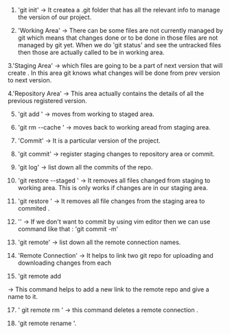 1. 'git init' -> It createa a .git folder that has all the relevant info to manage the version of our project.

2. 'Working Area' -> There can be some files   are not currently managed by git which means that changes done or to be done in those files are not managed by git yet. When we do 'git status' and see the untracked files then those are actually called to be in working area.


3.'Staging Area' -> which files are going to be a part of next version that will create . In this area git knows what changes will be done from prev version to next version.

4.'Repository Area' -> This area actually contains the details of all the previous registered version.

5. 'git add <file>' -> moves from working to staged area.

6. 'git rm --cache <file>' ->
moves back to working aread from staging area.

8. 'Commit' -> It is a particular version of the project.

9. 'git commit' -> register staging changes to repository area or commit.

10. 'git log' -> list down all the  commits of the repo.

11. 'git restore --staged <file>' ->
It removes all files changed from staging to working area. This is only works if changes are in our staging area.

12. 'git restore <file>' -> It removes all file changes from the staging area to commited .

13. '' -> If we don't want to commit by using vim editor then we can use command like that : 
   'git commit -m'

14. 'git remote' -> list down all the remote connection names.

15. 'Remote Connection' -> It helps to link two git repo for uploading and downloading changes  from each

16. 'git remote add <name of remote>
<link of the remote> -> This command helps to add a new link to the remote repo and give a name to it.

17. ' git remote rm <name of remote>' -> this command deletes a remote connection .


18. 'git remote rename <oldname> <newName> '.



